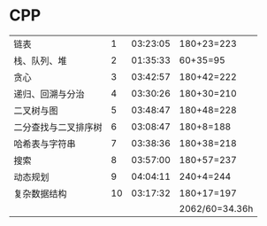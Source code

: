 # CPP

|                      |      |          |                |
| -------------------- | ---- | -------- | -------------- |
| 链表                 | 1    | 03:23:05 | 180+23=223     |
| 栈、队列、堆         | 2    | 01:35:33 | 60+35=95       |
| 贪心                 | 3    | 03:42:57 | 180+42=222     |
| 递归、回溯与分治     | 4    | 03:30:26 | 180+30=210     |
| 二叉树与图           | 5    | 03:48:47 | 180+48=228     |
| 二分查找与二叉排序树 | 6    | 03:08:47 | 180+8=188      |
| 哈希表与字符串       | 7    | 03:38:36 | 180+38=218     |
| 搜索                 | 8    | 03:57:00 | 180+57=237     |
| 动态规划             | 9    | 04:04:11 | 240+4=244      |
| 复杂数据结构         | 10   | 03:17:32 | 180+17=197     |
|                      |      |          | 2062/60=34.36h |

